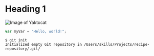 # Heading 1

![Image of Yaktocat](https://octodex.github.com/images/yaktocat.png)

``` javascript
var myVar = "Hello, world!";
```

```
$ git init
Initialized empty Git repository in /Users/skills/Projects/recipe-repository/.git/
```
